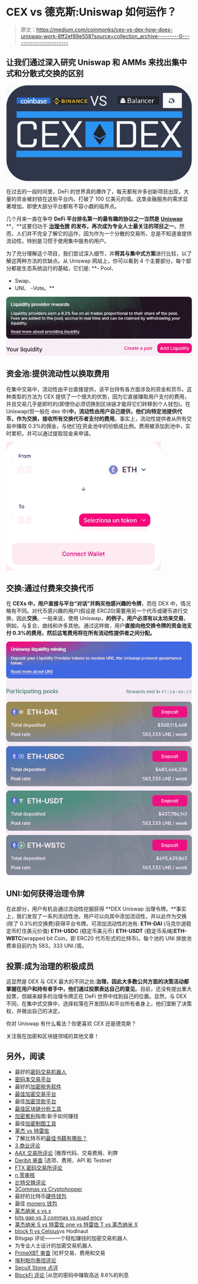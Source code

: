 # CEX vs 德克斯:Uniswap 如何运作？

> 原文：<https://medium.com/coinmonks/cex-vs-dex-how-does-uniswap-work-8ff2ef89e558?source=collection_archive---------0----------------------->

## 让我们通过深入研究 Uniswap 和 AMMs 来找出集中式和分散式交换的区别

![](img/b1c062b0acf4836392adf0d688c515b8.png)

在过去的一段时间里，DeFi 的世界真的爆炸了，每天都有许多创新项目出现，大量的资金被封锁在这些平台内，打破了 100 亿美元的墙。这类金融服务的需求显著增加，即使大部分平台都有不容小觑的临界点。

几个月来一直在争夺 **DeFi 平台排名第一的最有趣的协议之一当然是** [**Uniswap**](https://uniswap.org/) **，**这要归功于 [**治理令牌**](/coinmonks/here-is-uni-the-uniswap-dex-token-bf5908cb7c71) **的发布，再次成为专业人士最关注的项目之一**。然而，人们并不完全了解它的运作，因为作为一个分散的交易所，总是不知道谁提供流动性，特别是习惯于使用集中服务的用户。

为了充分理解这个项目，我们尝试深入细节，并**将其与集中式方案**进行比较，以了解这两种方法的优缺点。从 Uniswap 网站上，你可以看到 4 个主要部分，每个部分都是生态系统运行的基础，它们是:
**- Pool、
- Swap、
- UNI、
-Vote。**

![](img/09b46e53bddd0c693117be1f2b6b55ac.png)

## 资金池:提供流动性以换取费用

在集中交易中，流动性由平台直接提供，该平台持有各方面涉及的资金和货币。这种类型的方法为 CEX 提供了一个很大的优势，因为它直接赚取用户支付的费用，并且交易几乎是即时的(即使你必须切换到区块链才能将它们转移到个人钱包)。在 Uniswap(但一般在 dex 中)**中，流动性由用户自己提供，他们向特定池提供代币，作为交换，接收所有交换代币者支付的费用**。事实上，流动性提供者从所有交易中赚取 0.3%的佣金，与他们在资金池中的份额成比例。费用被添加到池中，实时累积，并可以通过提取现金来申请。

![](img/6e3da1603b2691a93ce989dfce2eb86e.png)

## 交换:通过付费来交换代币

在 **CEXs 中，用户直接与平台“对话”并购买他感兴趣的令牌**，而在 DEX 中，情况略有不同。对代币感兴趣的用户(假设是 ERC20)需要用另一个代币或硬币进行交换，因此**交换**。一般来说，使用 Uniswap，**的例子，用户必须有以太坊来交易**，例如，与复合，曲线和许多其他。通过这样做，用户**直接向他交换令牌的资金池支付 0.3%的费用，然后这笔费用将在所有流动性提供者之间分配。**

![](img/28dadee3c0ba576c34f8b4fdbb7845e6.png)

## UNI:如何获得治理令牌

在此部分，用户有机会通过流动性挖掘获得 **DEX Uniswap 治理令牌。**事实上，我们发现了一系列流动性池，用户可以向其中添加流动性，并以此作为交换(除了 0.3%的交换费)获得平台令牌。可添加流动性的池有: **ETH-DAI** (马克尔道稳定币盯住美元价值) **ETH-USDC** (稳定币美元币) **ETH-USDT** (稳定币系绳)**ETH-WBTC**(wrapped bit Coin，即 ERC20 代币形式的比特币)。每个池的 UNI 排放池费率目前约为 583，333 UNI /周。

## 投票:成为治理的积极成员

这显然是 DEX 与 CEX 最大的不同之处:**治理，因此大多数公共方面的决策活动都掌握在用户和持有者手中，他们通过投票表达自己的意见**。目前，还没有提出重大投票，但越来越多的治理令牌正在 DeFi 世界中找到自己的位置。显然，与 DEX 不同，在集中式交换中，选择权落在开发团队和平台所有者身上，他们垄断了决策权，并做出自己的决定。

你对 Uniswap 有什么看法？你更喜欢 CEX 还是德克斯？

关注我在加密和区块链领域的其他文章！

## 另外，阅读

*   最好的[密码交易机器人](/coinmonks/crypto-trading-bot-c2ffce8acb2a)
*   [密码本交易平台](/coinmonks/top-10-crypto-copy-trading-platforms-for-beginners-d0c37c7d698c)
*   最好的[加密税务软件](/coinmonks/best-crypto-tax-tool-for-my-money-72d4b430816b)
*   [最佳加密交易平台](/coinmonks/the-best-crypto-trading-platforms-in-2020-the-definitive-guide-updated-c72f8b874555)
*   最佳[加密贷款平台](/coinmonks/top-5-crypto-lending-platforms-in-2020-that-you-need-to-know-a1b675cec3fa)
*   [最佳区块链分析工具](https://bitquery.io/blog/best-blockchain-analysis-tools-and-software)
*   [加密套利](/coinmonks/crypto-arbitrage-guide-how-to-make-money-as-a-beginner-62bfe5c868f6)指南:新手如何赚钱
*   最佳[加密制图工具](/coinmonks/what-are-the-best-charting-platforms-for-cryptocurrency-trading-85aade584d80)
*   [莱杰 vs 特雷佐](/coinmonks/ledger-vs-trezor-best-hardware-wallet-to-secure-cryptocurrency-22c7a3fd391e)
*   了解比特币的[最佳书籍有哪些？](/coinmonks/what-are-the-best-books-to-learn-bitcoin-409aeb9aff4b)
*   [3 商业评论](/coinmonks/3commas-review-an-excellent-crypto-trading-bot-2020-1313a58bec92)
*   [AAX 交易所评论](/coinmonks/aax-exchange-review-2021-67c5ea09330c) |推荐代码、交易费用、利弊
*   [Deribit 审查](/coinmonks/deribit-review-options-fees-apis-and-testnet-2ca16c4bbdb2) |选项、费用、API 和 Testnet
*   [FTX 密码交易所评论](/coinmonks/ftx-crypto-exchange-review-53664ac1198f)
*   [n 零审核](/coinmonks/ngrave-zero-review-c465cf8307fc)
*   [比特交换评论](/coinmonks/bybit-exchange-review-dbd570019b71)
*   [3Commas vs Cryptohopper](/coinmonks/cryptohopper-vs-3commas-vs-shrimpy-a2c16095b8fe)
*   最好的比特币[硬件钱包](/coinmonks/the-best-cryptocurrency-hardware-wallets-of-2020-e28b1c124069?source=friends_link&sk=324dd9ff8556ab578d71e7ad7658ad7c)
*   最佳 [monero 钱包](https://blog.coincodecap.com/best-monero-wallets)
*   [莱杰纳米 s vs x](https://blog.coincodecap.com/ledger-nano-s-vs-x)
*   [bits gap vs 3 commas vs quad ency](https://blog.coincodecap.com/bitsgap-3commas-quadency)
*   [莱杰纳米 S vs 特雷佐 one vs 特雷佐 T vs 莱杰纳米 X](https://blog.coincodecap.com/ledger-nano-s-vs-trezor-one-ledger-nano-x-trezor-t)
*   [block fi vs Celsius](/coinmonks/blockfi-vs-celsius-vs-hodlnaut-8a1cc8c26630)vs Hodlnaut
*   Bitsgap 评论——一个轻松赚钱的加密交易机器人
*   为专业人士设计的加密交易机器人
*   [PrimeXBT 审查](/coinmonks/primexbt-review-88e0815be858) |杠杆交易、费用和交易
*   [埃利帕尔泰坦评论](/coinmonks/ellipal-titan-review-85e9071dd029)
*   [SecuX Stone 点评](https://blog.coincodecap.com/secux-stone-hardware-wallet-review)
*   [BlockFi 评论](/coinmonks/blockfi-review-53096053c097) |从您的密码中赚取高达 8.6%的利息